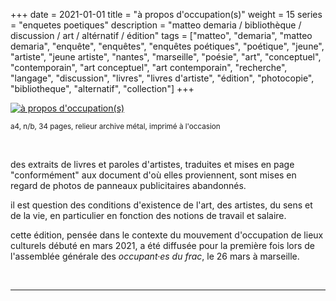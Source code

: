 +++
date = 2021-01-01
title = "à propos d'occupation(s)"
weight = 15
series = "enquetes poetiques"
description = "matteo demaria / bibliothèque / discussion / art / altérnatif / édition"
tags = ["matteo", "demaria", "matteo demaria", "enquête", "enquêtes", "enquêtes poétiques", "poétique", "jeune", "artiste", "jeune artiste", "nantes", "marseille", "poésie", "art", "conceptuel", "contemporain", "art conceptuel", "art contemporain", "recherche", "langage", "discussion", "livres", "livres d'artiste", "édition", "photocopie", "bibliotheque", "alternatif", "collection"]
+++

[![à propos d'occupation(s)](/images/a_propos_doccupations/a_propos_doccupations.gif)](/pdfs/a_propos_doccupations/a_propos_doccupations.pdf)

<sup>a4, n/b, 34 pages, relieur archive métal, imprimé à l'occasion</sup> 

<br/>

des extraits de livres et paroles d'artistes, traduites et mises en page "conformément" aux document d'où elles proviennent, sont mises en regard de photos de panneaux publicitaires abandonnés.

il est question des conditions d'existence de l'art, des artistes, du sens
et de la vie, en particulier en fonction des notions de travail et salaire.

cette édition, pensée dans le contexte du mouvement d'occupation de lieux culturels débuté en mars 2021, a été diffusée pour la première fois lors de l'assemblée générale des _occupant·es du frac_, le 26 mars à marseille.


<br/>
<hr>
